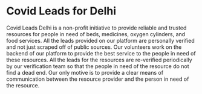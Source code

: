 # Covid Leads for Delhi

Covid Leads Delhi is a non-profit initiative to provide reliable and trusted resources for people in need of beds, medicines, oxygen cylinders, and food services. All the leads provided on our platform are personally verified and not just scraped off of public sources. Our volunteers work on the backend of our platform to provide the best service to the people in need of these resources. All the leads for the resources are re-verified periodically by our verification team so that the people in need of the resource do not find a dead end. Our only motive is to provide a clear means of communication between the resource provider and the person in need of the resource.
